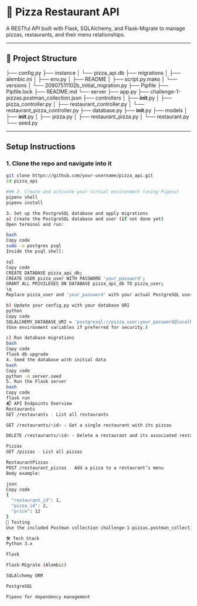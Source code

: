 # 🍕 Pizza Restaurant API

A RESTful API built with Flask, SQLAlchemy, and Flask-Migrate to manage pizzas, restaurants, and their menu relationships.

---

## 📁 Project Structure

├── config.py
├── instance
│   └── pizza_api.db
├── migrations
│   ├── alembic.ini
│   ├── env.py
│   ├── README
│   ├── script.py.mako
│   └── versions
│       └── 20907511102b_initial_migration.py
├── Pipfile
├── Pipfile.lock
├── README.md
└── server
    ├── app.py
    ├── challenge-1-pizzas.postman_collection.json
    ├── controllers
    │   ├── __init__.py
    │   ├── pizza_controller.py
    │   ├── restaurant_controller.py
    │   └── restaurant_pizza_controller.py
    ├── database.py
    ├── __init__.py
    ├── models
    │   ├── __init__.py
    │   ├── pizza.py
    │   ├── restaurant_pizza.py
    │   └── restaurant.py
    └── seed.py


---

##  Setup Instructions

### 1. Clone the repo and navigate into it

```bash
git clone https://github.com/your-username/pizza_api.git
cd pizza_api

### 2. Create and activate your virtual environment (using Pipenv)
pipenv shell
pipenv install

3. Set up the PostgreSQL database and apply migrations
a) Create the PostgreSQL database and user (if not done yet)
Open terminal and run:

bash
Copy code
sudo -u postgres psql
Inside the psql shell:

sql
Copy code
CREATE DATABASE pizza_api_db;
CREATE USER pizza_user WITH PASSWORD 'your_password';
GRANT ALL PRIVILEGES ON DATABASE pizza_api_db TO pizza_user;
\q
Replace pizza_user and 'your_password' with your actual PostgreSQL username and password.

b) Update your config.py with your database URI
python
Copy code
SQLALCHEMY_DATABASE_URI = 'postgresql://pizza_user:your_password@localhost:5432/pizza_api_db'
(Use environment variables if preferred for security.)

c) Run database migrations
bash
Copy code
flask db upgrade
4. Seed the database with initial data
bash
Copy code
python -m server.seed
5. Run the Flask server
bash
Copy code
flask run
📬 API Endpoints Overview
Restaurants
GET /restaurants - List all restaurants

GET /restaurants/<id> - Get a single restaurant with its pizzas

DELETE /restaurants/<id> - Delete a restaurant and its associated restaurant_pizzas

Pizzas
GET /pizzas - List all pizzas

RestaurantPizzas
POST /restaurant_pizzas - Add a pizza to a restaurant’s menu
Body example:

json
Copy code
{
  "restaurant_id": 1,
  "pizza_id": 2,
  "price": 12
}
🧪 Testing
Use the included Postman collection challenge-1-pizzas.postman_collection.json in the server/ folder to test the API endpoints.

🛠 Tech Stack
Python 3.x

Flask

Flask-Migrate (Alembic)

SQLAlchemy ORM

PostgreSQL

Pipenv for dependency management

